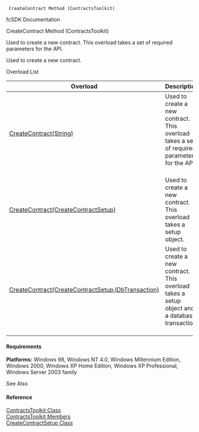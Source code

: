 ﻿     CreateContract Method (ContractsToolkit)                                                   

fcSDK Documentation

CreateContract Method (ContractsToolkit)

Used to create a new contract. This overload takes a set of required parameters for the API.

Used to create a new contract.

Overload List

| Overload | Description |
| --- | --- |
| [CreateContract(String)](FChoice.Toolkits.Clarify~FChoice.Toolkits.Clarify.Contracts.ContractsToolkit~CreateContract(String).md) | Used to create a new contract. This overload takes a set of required parameters for the API.   |
| [CreateContract(CreateContractSetup)](FChoice.Toolkits.Clarify~FChoice.Toolkits.Clarify.Contracts.ContractsToolkit~CreateContract(CreateContractSetup).md) | Used to create a new contract. This overload takes a setup object.   |
| [CreateContract(CreateContractSetup,IDbTransaction)](FChoice.Toolkits.Clarify~FChoice.Toolkits.Clarify.Contracts.ContractsToolkit~CreateContract(CreateContractSetup,IDbTransaction).md) | Used to create a new contract. This overload takes a setup object and a database transaction.   |

#### Requirements

**Platforms:** Windows 98, Windows NT 4.0, Windows Millennium Edition, Windows 2000, Windows XP Home Edition, Windows XP Professional, Windows Server 2003 family

See Also

#### Reference

[ContractsToolkit Class](FChoice.Toolkits.Clarify~FChoice.Toolkits.Clarify.Contracts.ContractsToolkit.md)  
[ContractsToolkit Members](FChoice.Toolkits.Clarify~FChoice.Toolkits.Clarify.Contracts.ContractsToolkit_members.md)  
[CreateContractSetup Class](FChoice.Toolkits.Clarify~FChoice.Toolkits.Clarify.Contracts.CreateContractSetup.md)